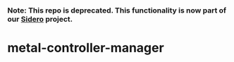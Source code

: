 ### Note: This repo is deprecated. This functionality is now part of our [Sidero](https://github.com/talos-systems/sidero) project.

# metal-controller-manager
